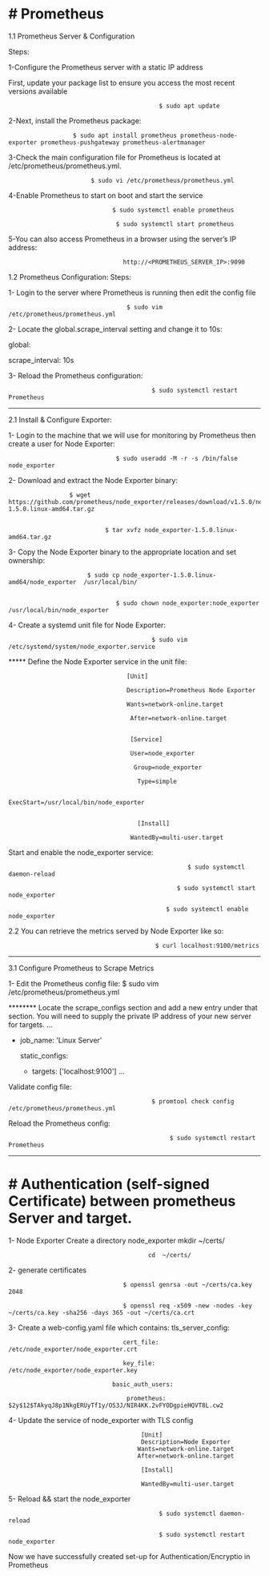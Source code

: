 # # Prometheus

1.1 Prometheus Server & Configuration

Steps:

1-Configure the Prometheus server with a static IP address

First, update your package list to ensure you access the most recent versions available

                                              $ sudo apt update

2-Next, install the Prometheus package:

                      $ sudo apt install prometheus prometheus-node-exporter prometheus-pushgateway prometheus-alertmanager

3-Check the main configuration file for Prometheus is located at /etc/prometheus/prometheus.yml.

                           $ sudo vi /etc/prometheus/prometheus.yml

4-Enable Prometheus to start on boot and start the service

                                 $ sudo systemctl enable prometheus

                                  $ sudo systemctl start prometheus

5-You can also access Prometheus in a browser using the server’s IP address:

                                    http://<PROMETHEUS_SERVER_IP>:9090

1.2 Prometheus Configuration:
Steps:

1- Login to the server where Prometheus is running then edit the config file

                                     $ sudo vim /etc/prometheus/prometheus.yml


2- Locate the global.scrape_interval setting and change it to 10s:

global:

  scrape_interval: 10s
	
3- Reload the Prometheus configuration:

                                            $ sudo systemctl restart Prometheus

--------------------------------------------------------------------------------------------------------------------------------------		   
2.1 Install & Configure Exporter:

1- Login to the machine that we will use for monitoring by Prometheus then create a user for Node Exporter:

                                  $ sudo useradd -M -r -s /bin/false node_exporter

2- Download and extract the Node Exporter binary:

                     $ wget https://github.com/prometheus/node_exporter/releases/download/v1.5.0/node_exporter-1.5.0.linux-amd64.tar.gz


                               $ tar xvfz node_exporter-1.5.0.linux-amd64.tar.gz

3- Copy the Node Exporter binary to the appropriate location and set ownership:

                          $ sudo cp node_exporter-1.5.0.linux-amd64/node_exporter  /usr/local/bin/


                                  $ sudo chown node_exporter:node_exporter /usr/local/bin/node_exporter

4- Create a systemd unit file for Node Exporter:

                                            $ sudo vim /etc/systemd/system/node_exporter.service

***** Define the Node Exporter service in the unit file:

                                     [Unit]
	
                                     Description=Prometheus Node Exporter
	
                                     Wants=network-online.target
	
                                      After=network-online.target


                                      [Service]
	
                                      User=node_exporter
	
                                       Group=node_exporter
	
                                        Type=simple
	
                                       ExecStart=/usr/local/bin/node_exporter


                                        [Install]
	
                                      WantedBy=multi-user.target
 
  Start and enable the node_exporter service:
	
                                                      $ sudo systemctl daemon-reload
 	
                                                   $ sudo systemctl start node_exporter
	
                                                $ sudo systemctl enable node_exporter


2.2 You can retrieve the metrics served by Node Exporter like so:

                                             $ curl localhost:9100/metrics

----------------------------------------------------------------------------------------------------------------------------------------
  
3.1 Configure Prometheus to Scrape Metrics

 1- Edit the Prometheus config file:
                                           $ sudo vim /etc/prometheus/prometheus.yml

******** Locate the scrape_configs section and add a new entry under that section. You will need to supply the private IP address of your new server for targets.
...
- job_name: 'Linux Server'
  
  static_configs:
  
  - targets: ['localhost:9100']
...

Validate config file:

                                            $ promtool check config /etc/prometheus/prometheus.yml

Reload the Prometheus config:

                                                 $ sudo systemctl restart Prometheus


----------------------------------------------------------------------------------------------------------------------------------------

# # Authentication (self-signed Certificate) between prometheus Server and target.
 
1- Node Exporter
  Create a directory node_exporter
                                           mkdir ~/certs/ 
  
                                           cd  ~/certs/
 
2- generate certificates
 
                                    $ openssl genrsa -out ~/certs/ca.key 2048
 
                                    $ openssl req -x509 -new -nodes -key ~/certs/ca.key -sha256 -days 365 -out ~/certs/ca.crt


 3- Create a web-config.yaml file which contains:
                                 tls_server_config:
  
                                    cert_file: /etc/node_exporter/node_exporter.crt
   
                                    key_file: /etc/node_exporter/node_exporter.key
   
                                 basic_auth_users:
  
                                     prometheus: $2y$12$TAkyqJ8p1NkgERUyTf1y/OS3J/NIR4KK.2vFYODgpieHQVT8L.cw2


4- Update the service of node_exporter with TLS config

                                         [Unit] 
                                         Description=Node Exporter 
                                        Wants=network-online.target 
                                        After=network-online.target

                                         [Install]
 
                                         WantedBy=multi-user.target

5- Reload && start the node_exporter      

                                              $ sudo systemctl daemon-reload

                                              $ sudo systemctl restart node_exporter

Now we have successfully created set-up for Authentication/Encryptio in Prometheus


